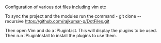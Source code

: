 Configuration of various dot files including vim etc

To sync the project and the modules run the command - git clone --recursive https://github.com/rajkumar-p/DotFiles.git

Then open Vim and do a :PluginList. This will display the plugins to be used. Then run :PluginInstall to install the plugins to use them.
